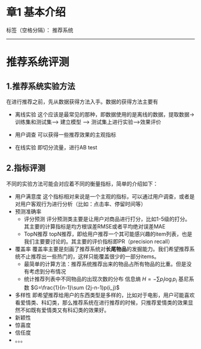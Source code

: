 # 章1 基本介绍

标签（空格分隔）： 推荐系统

---
# 推荐系统评测
## 1.推荐系统实验方法
在进行推荐之前，先从数据获得方法入手。数据的获得方法主要有 

* 离线实验
 这个应该是最常见的那种，即数据使用的是离线的数据，提取数据->训练集和测试集——> 建立模型 ——> 测试集上进行实验——>效果评价

* 用户调查
可以获得一些推荐效果的主观指标
* 在线实验
即切分流量，进行AB test

## 2.指标评测
不同的实验方法可能会对应着不同的衡量指标，简单的介绍如下：

* 用户满意度
 这个指标相对来说是一个主观的指标，可以通过用户调查，或者是对用户客观行为进行分析（比如：点击率、停留时间等）
* 预测准确率
	* 评分预测
	  评分预测类主要是让用户对商品进行打分，比如1-5级的打分。其主要的计算指标是均方根误差RMSE或者平均绝对误差MAE
  * TopN推荐
  topN推荐，即给用户推荐一个其可能感兴趣的item列表，也是我们主要要讨论的。其主要的评价指标即PR（precision recall）
* 覆盖率
覆盖率主要是刻画了推荐系统对**长尾物品**的发掘能力。我们希望推荐系统不止推荐出一些热门的，这样只能覆盖很少的一部分items。
    * 最简单的计算方法：推荐系统推荐出来的物品占所有物品的比重。但是没有考虑到分布情况
    * 统计推荐列表中不同物品的出现次数的分布
    信息熵 $H=-\sum p_i\log p_i$
    基尼系数 $G=\frac{1}{n-1}\sum (2j-n-1)p(i_j)$ 
* 多样性
即希望推荐给用户的东西类型是多样的，比如对于电影，用户可能喜欢看爱情类、科幻类，那么推荐系统在进行推荐的时候，只推荐爱情类的效果显然不如既有爱情类又有科幻类的效果好。
* 新颖性
* 惊喜度
* 信任度
* 。。。








	  




